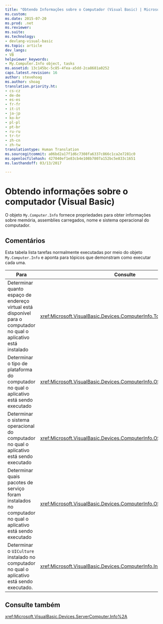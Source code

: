 ```yaml
---
title: "Obtendo Informações sobre o Computador (Visual Basic) | Microsoft Docs"
ms.custom: 
ms.date: 2015-07-20
ms.prod: .net
ms.reviewer: 
ms.suite: 
ms.technology:
- devlang-visual-basic
ms.topic: article
dev_langs:
- VB
helpviewer_keywords:
- My.Computer.Info object, tasks
ms.assetid: 13c145bc-5c85-4fea-a5dd-2ca8681a0252
caps.latest.revision: 16
author: stevehoag
ms.author: shoag
translation.priority.ht:
- cs-cz
- de-de
- es-es
- fr-fr
- it-it
- ja-jp
- ko-kr
- pl-pl
- pt-br
- ru-ru
- tr-tr
- zh-cn
- zh-tw
translationtype: Human Translation
ms.sourcegitcommit: a06bd2a17f1d6c7308fa6337c866c1ca2e7281c0
ms.openlocfilehash: 427040ef1e83cb4e108b7807a152bc5e833c1651
ms.lasthandoff: 03/13/2017

---
```

# <a name="getting-information-about-the-computer-visual-basic"></a>Obtendo informações sobre o computador (Visual Basic)
O objeto `My.Computer.Info` fornece propriedades para obter informações sobre memória, assemblies carregados, nome e sistema operacional do computador.  
  
## <a name="remarks"></a>Comentários  
 Esta tabela lista tarefas normalmente executadas por meio do objeto `My.Computer.Info` e aponta para tópicos que demonstram como executar cada uma.  
  
|Para|Consulte|  
|---|---|   
|Determinar quanto espaço de endereço virtual está disponível para o computador no qual o aplicativo está instalado|<xref:Microsoft.VisualBasic.Devices.ComputerInfo.TotalVirtualMemory%2A>|  
|Determinar o tipo de plataforma do computador no qual o aplicativo está sendo executado|<xref:Microsoft.VisualBasic.Devices.ComputerInfo.OSPlatform%2A>|  
|Determinar o sistema operacional do computador no qual o aplicativo está sendo executado|<xref:Microsoft.VisualBasic.Devices.ComputerInfo.OSFullName%2A>|  
|Determinar quais pacotes de serviço foram instalados no computador no qual o aplicativo está sendo executado|<xref:Microsoft.VisualBasic.Devices.ComputerInfo.OSVersion%2A>|  
|Determinar o `UICulture` instalado no computador no qual o aplicativo está sendo executado.|<xref:Microsoft.VisualBasic.Devices.ComputerInfo.InstalledUICulture%2A>|  
  
## <a name="see-also"></a>Consulte também  
 <xref:Microsoft.VisualBasic.Devices.ServerComputer.Info%2A>
